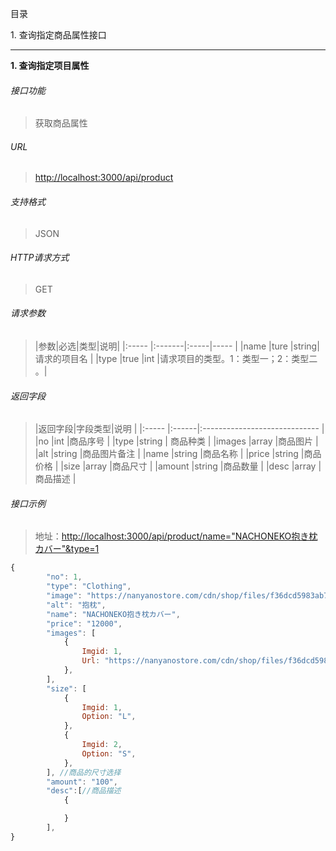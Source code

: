 
目录

1\. 查询指定商品属性接口

---

**1\. 查询指定项目属性**
###### 接口功能
> 获取商品属性

###### URL
> [http://localhost:3000/api/product](http://localhost:3000/api/product)

###### 支持格式
> JSON

###### HTTP请求方式
> GET

###### 请求参数
> |参数|必选|类型|说明|
|:-----  |:-------|:-----|-----                               |
|name    |ture    |string|请求的项目名                          |
|type    |true    |int   |请求项目的类型。1：类型一；2：类型二 。|

###### 返回字段
> |返回字段|字段类型|说明                              |
|:-----   |:------|:-----------------------------   |
|no   |int    |商品序号                            |
|type  |string | 商品种类                      |
|images |array |商品图片                         |
|alt |string |商品图片备注                      |
|name |string |商品名称                          |
|price |string |商品价格                          |
|size |array |商品尺寸                           |
|amount |string |商品数量                          |
|desc |array |商品描述                          |

###### 接口示例
> 地址：[http://localhost:3000/api/product/name="NACHONEKO抱き枕カバー"&type=1](http://www.api.com/index.php?name="NACHONEKO抱き枕カバー"&type=1)
``` javascript
{
        "no": 1,
        "type": "Clothing",
        "image": "https://nanyanostore.com/cdn/shop/files/f36dcd5983ab749dd2c99a54eb52b694_1024x1024_2x_9498ee9b-2cb0-4025-ad8d-bbd5bf9f8d9d_1024x1024@2x.jpg?v=1697440341",
        "alt": "抱枕",
        "name": "NACHONEKO抱き枕カバー",
        "price": "12000",
        "images": [
            {
                Imgid: 1,
                Url: "https://nanyanostore.com/cdn/shop/files/f36dcd5983ab749dd2c99a54eb52b694_1024x1024_2x_9498ee9b-2cb0-4025-ad8d-bbd5bf9f8d9d_1024x1024@2x.jpg?v=1697440341"
            },
        ],
        "size": [
            {
                Imgid: 1,
                Option: "L",
            },
            {
                Imgid: 2,
                Option: "S",
            },
        ], //商品的尺寸选择
        "amount": "100",
        "desc":[//商品描述
            {

            }
        ],
}
